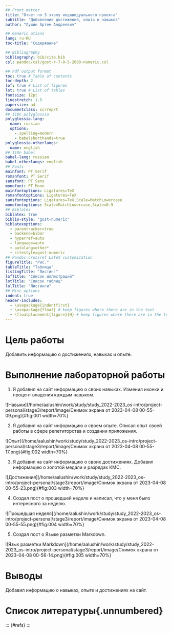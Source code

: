 ```yaml
---
## Front matter
title: "Отчет по 3 этапу индивидуального проекта"
subtitle: "Добавление достижений, опыта и навыков"
author: "Лушин Артем Андреевич"

## Generic otions
lang: ru-RU
toc-title: "Содержание"

## Bibliography
bibliography: bib/cite.bib
csl: pandoc/csl/gost-r-7-0-5-2008-numeric.csl

## Pdf output format
toc: true # Table of contents
toc-depth: 2
lof: true # List of figures
lot: true # List of tables
fontsize: 12pt
linestretch: 1.5
papersize: a4
documentclass: scrreprt
## I18n polyglossia
polyglossia-lang:
  name: russian
  options:
	- spelling=modern
	- babelshorthands=true
polyglossia-otherlangs:
  name: english
## I18n babel
babel-lang: russian
babel-otherlangs: english
## Fonts
mainfont: PT Serif
romanfont: PT Serif
sansfont: PT Sans
monofont: PT Mono
mainfontoptions: Ligatures=TeX
romanfontoptions: Ligatures=TeX
sansfontoptions: Ligatures=TeX,Scale=MatchLowercase
monofontoptions: Scale=MatchLowercase,Scale=0.9
## Biblatex
biblatex: true
biblio-style: "gost-numeric"
biblatexoptions:
  - parentracker=true
  - backend=biber
  - hyperref=auto
  - language=auto
  - autolang=other*
  - citestyle=gost-numeric
## Pandoc-crossref LaTeX customization
figureTitle: "Рис."
tableTitle: "Таблица"
listingTitle: "Листинг"
lofTitle: "Список иллюстраций"
lotTitle: "Список таблиц"
lolTitle: "Листинги"
## Misc options
indent: true
header-includes:
  - \usepackage{indentfirst}
  - \usepackage{float} # keep figures where there are in the text
  - \floatplacement{figure}{H} # keep figures where there are in the text
---
```


# Цель работы

Добавить информацию о достижениях, навыках и опыте. 


# Выполнение лабораторной работы

1) Я добавил на сайт информацию о своих навыках. Изменил иконки и процент владения каждым навыком.

![Навыки](/home/aalushin/work/study/study_2022-2023_os-intro/project-personal/stage3/report/image/Снимок экрана от 2023-04-08 00-55-09.png){#fig:001 width=70%}

2) Я добавил на сайт информацию о своем опыте. Описал опыт своей работы в сфере репетиторства и создании приложения.

![Опыт](/home/aalushin/work/study/study_2022-2023_os-intro/project-personal/stage3/report/image/Снимок экрана от 2023-04-08 00-55-17.png){#fig:002 width=70%}

3) Я добавил на сайт информацию о своих достижениях. Добавил информацию о золотой медали и разрядах КМС.

![Достижения](/home/aalushin/work/study/study_2022-2023_os-intro/project-personal/stage3/report/image/Снимок экрана от 2023-04-08 00-55-23.png){#fig:003 width=70%}

4) Создал пост о прошедшей неделе и написал, что у меня было интересного за неделю.

![Прошедшая неделя](/home/aalushin/work/study/study_2022-2023_os-intro/project-personal/stage3/report/image/Снимок экрана от 2023-04-08 00-55-55.png){#fig:004 width=70%}

5) Создал пост о Языке разметки Markdown.

![Язык разметки Markdown](/home/aalushin/work/study/study_2022-2023_os-intro/project-personal/stage3/report/image/Снимок экрана от 2023-04-08 00-56-14.png){#fig:005 width=70%}

# Выводы

Добавил информацию о навыках, опыте и достижениях на сайт.

# Список литературы{.unnumbered}

::: {#refs}
:::

